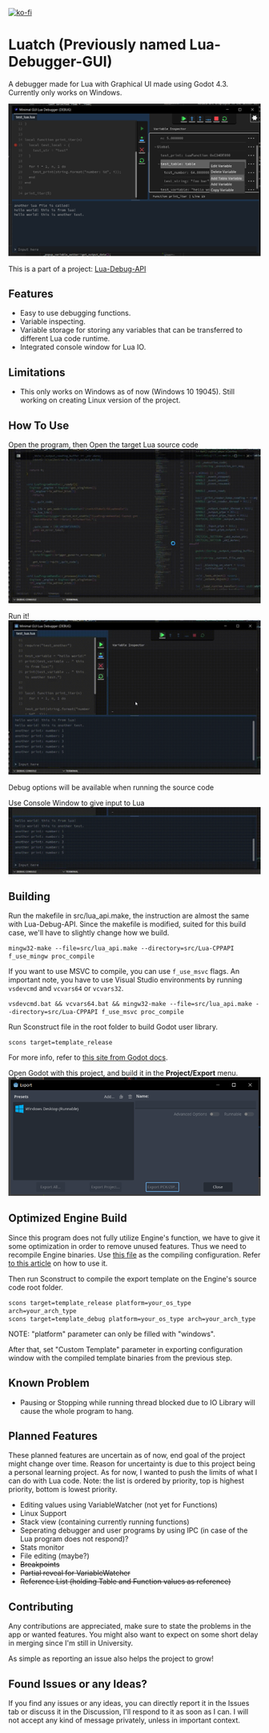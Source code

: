 [![ko-fi](https://ko-fi.com/img/githubbutton_sm.svg)](https://ko-fi.com/X8X0175H9C)

# Luatch (Previously named Lua-Debugger-GUI)
A debugger made for Lua with Graphical UI made using Godot 4.3. Currently only works on Windows.

![Lua Debugger](README-Asset/gui-debugger.png)

This is a part of a project: [Lua-Debug-API](https://github.com/NewbySlime/Lua-Debug-API)


##  Features
- Easy to use debugging functions.
- Variable inspecting.
- Variable storage for storing any variables that can be transferred to different Lua code runtime.
- Integrated console window for Lua IO.

## Limitations
- This only works on Windows as of now (Windows 10 19045). Still working on creating Linux version of the project.

## How To Use
Open the program, then
Open the target Lua source code
![Open Program](README-Asset/open-program.gif)

Run it!
![Run File](README-Asset/run-file.gif)

Debug options will be available when running the source code

Use Console Window to give input to Lua
![Console Input](README-Asset/console-input.gif)

## Building
Run the makefile in src/lua_api.make, the instruction are almost the same with Lua-Debug-API. Since the makefile is modified, suited for this build case, we'll have to slightly change how we build.
```
mingw32-make --file=src/lua_api.make --directory=src/Lua-CPPAPI f_use_mingw proc_compile
```

If you want to use MSVC to compile, you can use `f_use_msvc` flags. An important note, you have to use Visual Studio environments by running `vsdevcmd` and `vcvars64` or `vcvars32`.
```
vsdevcmd.bat && vcvars64.bat && mingw32-make --file=src/lua_api.make --directory=src/Lua-CPPAPI f_use_msvc proc_compile
```

Run Sconstruct file in the root folder to build Godot user library.
```
scons target=template_release
```
For more info, refer to [this site from Godot docs](https://docs.godotengine.org/en/stable/tutorials/scripting/gdextension/gdextension_cpp_example.html#building-the-c-bindings).

Open Godot with this project, and build it in the **Project/Export** menu.
![Export Menu](README-Asset/export-menu.png)

## Optimized Engine Build
Since this program does not fully utilize Engine's function, we have to give it some optimization in order to remove unused features. Thus we need to recompile Engine binaries. Use [this file](export_build_profile/GUI-App.py) as the compiling configuration. Refer [to this article](https://docs.godotengine.org/en/stable/contributing/development/compiling/introduction_to_the_buildsystem.html#overriding-the-build-options) on how to use it.

Then run Sconstruct to compile the export template on the Engine's source code root folder.
```
scons target=template_release platform=your_os_type arch=your_arch_type
scons target=template_debug platform=your_os_type arch=your_arch_type
```
NOTE: "platform" parameter can only be filled with "windows".

After that, set "Custom Template" parameter in exporting configuration window with the compiled template binaries from the previous step.

## Known Problem
- Pausing or Stopping while running thread blocked due to IO Library will cause the whole program to hang.

## Planned Features
These planned features are uncertain as of now, end goal of the project might change over time. Reason for uncertainty is due to this project being a personal learning project. As for now, I wanted to push the limits of what I can do with Lua code.
Note: the list is ordered by priority, top is highest priority, bottom is lowest priority.
- Editing values using VariableWatcher (not yet for Functions)
- Linux Support
- Stack view (containing currently running functions)
- Seperating debugger and user programs by using IPC (in case of the Lua program does not respond)?
- Stats monitor
- File editing (maybe?)
- ~~Breakpoints~~
- ~~Partial reveal for VariableWatcher~~
- ~~Reference List (holding Table and Function values as reference)~~

## Contributing
Any contributions are appreciated, make sure to state the problems in the app or wanted features. You might also want to expect on some short delay in merging since I'm still in University.

As simple as reporting an issue also helps the project to grow!

## Found Issues or any Ideas?
If you find any issues or any ideas, you can directly report it in the Issues tab or discuss it in the Discussion, I'll respond to it as soon as I can. I will not accept any kind of message privately, unless in important context.
